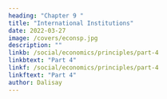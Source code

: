 ```yaml
---
heading: "Chapter 9 "
title: "International Institutions"
date: 2022-03-27
image: /covers/econsp.jpg
description: ""
linkb: /social/economics/principles/part-4
linkbtext: "Part 4"
linkf: /social/economics/principles/part-4
linkftext: "Part 4"
author: Dalisay
---
```


